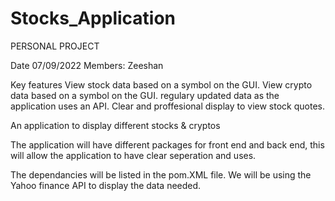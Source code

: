 # Stocks_Application
PERSONAL PROJECT

Date 07/09/2022
Members: Zeeshan 

Key features
            View stock data based on a symbol on the GUI.
            View crypto data based on a symbol on the GUI.
            regulary updated data as the application uses an API.
            Clear and proffesional display to view stock quotes.
      

An application to display different stocks & cryptos

The application will have different packages for front end and back end, this will allow the application to have clear seperation and uses.

The dependancies will be listed in the pom.XML file. We will be using the Yahoo finance API to display the data needed. 
